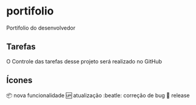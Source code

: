 # portifolio
Portifolio do desenvolvedor

## Tarefas 

O Controle das tarefas desse projeto será realizado no GitHub

## Ícones

:package: nova funcionalidade
:up: atualização
:beatle: correção de bug
:checkered_flag: release
